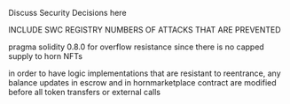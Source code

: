 Discuss Security Decisions here

INCLUDE SWC REGISTRY NUMBERS OF ATTACKS THAT ARE PREVENTED

pragma solidity 0.8.0 for overflow resistance since there is no capped supply to horn NFTs

in order to have logic implementations that are resistant to reentrance, any balance updates in escrow and in hornmarketplace contract are modified before all token transfers or external calls
